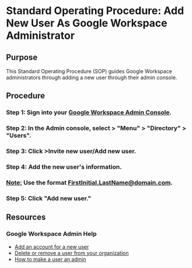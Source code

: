 # Standard Operating Procedure: Add New User As Google Workspace Administrator

## Purpose
This Standard Operating Procedure (SOP) guides Google Workspace administrators through adding a new user through their admin console. 

## Procedure 
### Step 1: Sign into your [Google Workspace Admin Console](https://support.google.com/a/answer/33310?hl=en). 
### Step 2: In the Admin console, select > "Menu" > "Directory" > "Users". 
### Step 3: Click >Invite new user/Add new user.
### Step 4: Add the new user's information.
### <ins>Note:</ins> Use the format FirstInitial.LastName@domain.com.
### Step 5: Click "Add new user."

## Resources
 ### Google Workspace Admin Help 
- [Add an account for a new user](https://support.google.com/a/answer/33310?hl=en)
- [Delete or remove a user from your organization](https://support.google.com/a/answer/33314?sjid=1833291049563931691-NC)
- [How to make a user an admin](https://support.google.com/a/answer/172176?sjid=1833291049563931691-NC)
